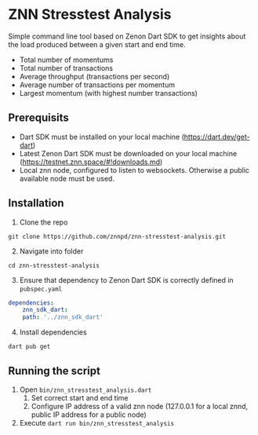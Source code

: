 # ZNN Stresstest Analysis
Simple command line tool based on Zenon Dart SDK to get insights about the load produced between a given start and end time.
* Total number of momentums
* Total number of transactions
* Average throughput (transactions per second)
* Average number of transactions per momentum
* Largest momentum (with highest number transactions)

## Prerequisits
* Dart SDK must be installed on your local machine (https://dart.dev/get-dart)
* Latest Zenon Dart SDK must be downloaded on your local machine (https://testnet.znn.space/#!downloads.md)
* Local znn node, configured to listen to websockets. Otherwise a public available node must be used.

## Installation
1. Clone the repo
```
git clone https://github.com/znnpd/znn-stresstest-analysis.git
```
2. Navigate into folder
```
cd znn-stresstest-analysis
```
3. Ensure that dependency to Zenon Dart SDK is correctly defined in `pubspec.yaml`
```yaml
dependencies:
    znn_sdk_dart:
    path: '../znn_sdk_dart'
```
4. Install dependencies
```
dart pub get
```

## Running the script
1. Open `bin/znn_stresstest_analysis.dart`
    1. Set correct start and end time
    1. Configure IP address of a valid znn node (127.0.0.1 for a local znnd, public IP address for a public node)
2. Execute `dart run bin/znn_stresstest_analysis`